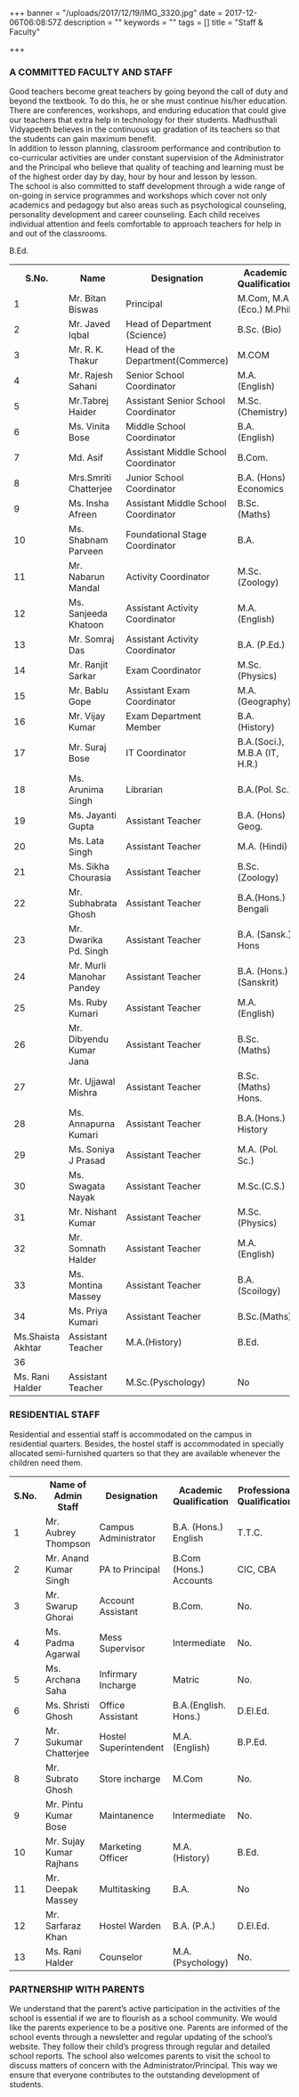 +++
banner = "/uploads/2017/12/19/IMG_3320.jpg"
date = 2017-12-06T06:08:57Z
description = ""
keywords = ""
tags = []
title = "Staff & Faculty"

+++
### A COMMITTED FACULTY AND STAFF

Good teachers become great teachers by going beyond the call of duty and beyond the textbook. To do this, he or she must continue his/her education. There are conferences, workshops, and enduring education that could give our teachers that extra help in technology for their students. Madhusthali Vidyapeeth believes in the continuous up gradation of its teachers so that the students can gain maximum benefit. <br>
In addition to lesson planning, classroom performance and contribution to co-curricular activities are under constant supervision of the Administrator and the Principal who believe that quality of teaching and learning must be of the highest order day by day, hour by hour and lesson by lesson. <br>
The school is also committed to staff development through a wide range of on-going in service programmes and workshops which cover not only academics and pedagogy but also areas such as psychological counseling, personality development and career counseling. Each child receives individual attention and feels comfortable to approach teachers for help in and out of the classrooms.

<table class="fees-table"> <tr><th>S.No.</th><th>Name</th><th>Designation</th><th>Academic Qualification</th><th>Professional Qualification</th></tr> <tr><td>1</td><td>Mr. Bitan Biswas</td><td>Principal</td><td>M.Com, M.A. (Eco.) M.Phil</td><td>B.Ed., M.Ed.</td></tr> <tr><td>2</td><td>Mr. Javed Iqbal</td><td>Head of Department (Science)</td><td>B.Sc. (Bio) </td><td>B.Ed.</td></tr><tr><td>3</td><td>Mr. R. K. Thakur</td><td>Head of the Department(Commerce) 
</td><td>M.COM</td>B.Ed.<td>No</td></tr>  <tr><td>4</td><td>Mr. Rajesh Sahani</td><td>Senior School Coordinator</td><td>M.A. (English)</td><td>No</td></tr> <tr><td>5</td><td>Mr.Tabrej Haider</td><td>Assistant Senior School Coordinator</td><td>M.Sc.(Chemistry)</td><td>B.Ed.</td></tr> <tr><td>6</td><td>Ms. Vinita Bose</td><td>Middle School Coordinator</td><td>B.A. (English)</td><td>M.T.T.E, B.Ed.</td></tr> <tr><td>7</td><td>Md. Asif</td><td>Assistant Middle School Coordinator</td><td>B.Com.</td><td>D.El.Ed.</td></tr> <tr><td>8</td><td>Mrs.Smriti Chatterjee</td><td>Junior School Coordinator</td><td>B.A. (Hons) Economics</td><td>B.Ed.</td></tr><tr><td>9</td><td>Ms. Insha Afreen</td><td>Assistant Middle School Coordinator</td><td>B.Sc. (Maths)</td><td>D.El.Ed.</td></tr><tr><td>10</td><td>Ms. Shabnam Parveen</td><td>Foundational Stage Coordinator</td><td>B.A.</td><td>M.T.T.E.</td></tr><tr><td>11</td><td>Mr. Nabarun Mandal</td><td>Activity Coordinator</td><td>M.Sc. (Zoology)</td><td>B.Ed.</td></tr> <tr><td>12</td><td>Ms. Sanjeeda Khatoon</td><td>Assistant Activity Coordinator</td><td>M.A.(English)</td><td>B.Ed.</td></tr><tr><td>13</td><td>Mr. Somraj Das</td><td>Assistant Activity Coordinator</td><td>B.A. (P.Ed.)</td><td>B.P.Ed., M.P.Ed.</td></tr> <tr><td>14</td><td>Mr. Ranjit Sarkar</td><td>Exam Coordinator </td><td>M.Sc. (Physics)</td><td>B.Ed.</td></tr><tr><td>15</td><td>Mr. Bablu Gope</td><td>Assistant Exam Coordinator</td><td>M.A. (Geography)</td><td>B.Ed.</td></tr><tr><td>16</td><td>Mr. Vijay Kumar</td><td>Exam Department Member</td><td>B.A. (History)</td><td>PTT</td></tr><tr><td>17</td><td>Mr. Suraj Bose</td><td>IT Coordinator</td><td>B.A.(Soci.), M.B.A (IT, H.R.)</td><td>CTT, DCE, B.Ed.</td></tr><tr><td>18</td><td>Ms. Arunima Singh</td><td>Librarian</td><td>B.A.(Pol. Sc.)</td><td>B.Lib., M.Lib</td></tr><tr><td>19</td><td>Ms. Jayanti Gupta</td><td>Assistant Teacher</td><td>B.A. (Hons) Geog.</td><td>Music & Art, B.Ed.</td></tr><tr><td>20</td><td>Ms. Lata Singh</td><td>Assistant Teacher</td><td>M.A. (Hindi)</td><td>B.Ed.</td></tr><tr><td>21</td><td>Ms. Sikha Chourasia</td><td>Assistant Teacher</td><td>B.Sc. (Zoology)</td><td>B.Ed.</td></tr><tr><td>22</td><td>Mr. Subhabrata Ghosh</td><td>Assistant Teacher</td><td>B.A.(Hons.) Bengali</td><td>B.P.Ed, M.P.Ed</td></tr><tr><td>23</td><td>Mr. Dwarika Pd. Singh</td><td>Assistant Teacher</td><td>B.A. (Sansk.) Hons</td><td>No</td></tr><tr><td>24</td><td>Mr. Murli Manohar Pandey</td><td>Assistant Teacher</td><td>B.A. (Hons.) (Sanskrit)</td><td>No</td></tr><tr><td>25</td><td>Ms. Ruby Kumari</td><td>Assistant Teacher</td><td>M.A. (English)</td><td>B.Ed.</td></tr><tr><td>26</td><td>Mr. Dibyendu Kumar Jana</td><td>Assistant Teacher</td><td>B.Sc. (Maths)</td><td>B.Com.</td></tr><tr><td>27</td><td>Mr. Ujjawal Mishra</td><td>Assistant Teacher</td><td>B.Sc. (Maths) Hons.</td><td>No</td></tr><tr><td>28</td><td>Ms. Annapurna Kumari</td><td>Assistant Teacher</td><td>B.A.(Hons.) History</td><td>D.El.Ed.</td></tr><tr><td>29</td><td>Ms. Soniya J Prasad</td><td>Assistant Teacher</td><td>M.A. (Pol. Sc.)</td><td>D.El.Ed.</td></tr><tr><td>30</td><td>Ms. Swagata Nayak</td><td>Assistant Teacher</td><td>M.Sc.(C.S.)</td><td>No</td></tr><tr><td>31</td><td>Mr. Nishant Kumar</td><td>Assistant Teacher</td><td>M.Sc. (Physics)</td><td>No</td></tr><tr><td>32</td><td>Mr. Somnath Halder</td><td>Assistant Teacher</td><td>M.A.(English)</td><td>B.Ed.</td></tr><tr><td>33</td><td>Ms. Montina Massey</td><td>Assistant Teacher</td><td>B.A.(Scoilogy)</td><td>D.El.Ed</td></tr><td>34</td><td>Ms. Priya Kumari</td><td>Assistant Teacher</td><td>B.Sc.(Maths)</td><td>D.El.Ed</td><td>35</td></tr><tr><td>Ms.Shaista Akhtar</td><td>Assistant Teacher</td><td>M.A.(History)</td><td>B.Ed.</td></tr><td>36</td></tr><tr><td>Ms. Rani Halder</td><td>Assistant Teacher</td><td>M.Sc.(Pyschology)</td><td>No</td></tr></table>

### RESIDENTIAL STAFF

Residential and essential staff is accommodated on the campus in residential quarters. Besides, the hostel staff is accommodated in specially allocated semi-furnished quarters so that they are available whenever the children need them.

<table class="fees-table"> <tr><th>S.No.</th><th>Name of Admin Staff</th><th>Designation</th><th>Academic Qualification</th><th>Professional Qualification</th></tr> <tr><td>1</td><td>Mr. Aubrey Thompson</td><td>Campus Administrator</td><td>B.A. (Hons.) English</td><td>T.T.C.</td></tr><tr><td>2</td><td>Mr. Anand Kumar Singh</td><td>PA to Principal</td><td>B.Com (Hons.) Accounts</td><td>CIC, CBA</td></tr><tr><td>3</td><td>Mr. Swarup Ghorai</td><td>Account Assistant</td><td>B.Com.</td><td>No.</td></tr><tr><td>4</td><td>Ms. Padma Agarwal</td><td>Mess Supervisor</td><td>Intermediate</td><td>No.</td></tr><tr><td>5</td><td>Ms. Archana Saha</td><td>Infirmary Incharge</td><td>Matric</td><td>No.</td></tr><tr><td>6</td><td>Ms. Shristi Ghosh</td><td>Office Assistant</td><td>B.A.(English. Hons.)</td><td>D.El.Ed.</td></tr><tr><td>7</td><td>Mr. Sukumar Chatterjee</td><td>Hostel Superintendent</td><td>M.A. (English)</td><td>B.P.Ed.</td></tr><tr><td>8</td><td>Mr. Subrato Ghosh</td><td>Store incharge</td><td>M.Com</td><td>No.</td></tr><tr><td>9</td><td>Mr. Pintu Kumar Bose</td><td>Maintanence</td><td>Intermediate</td><td>No.</td></tr><td>10</td><td>Mr. Sujay Kumar Rajhans</td><td>Marketing Officer</td><td>M.A. (History)</td><td>B.Ed.</td></tr><td>11</td><td>Mr. Deepak Massey</td><td>Multitasking</td><td>B.A.</td><td>No</td></tr><tr><td>12</td><td>Mr. Sarfaraz Khan</td><td>Hostel Warden</td><td>B.A. (P.A.)</td><td>D.El.Ed.</td></tr><tr><td>13</td><td>Ms. Rani Halder</td><td>Counselor</td><td>M.A. (Psychology)</td><td>No.</td></tr></table>

### PARTNERSHIP WITH PARENTS

We understand that the parent’s active participation in the activities of the school is essential if we are to flourish as a school community. We would like the parents experience to be a positive one. Parents are informed of the school events through a newsletter and regular updating of the school’s website. They follow their child’s progress through regular and detailed school reports. The school also welcomes parents to visit the school to discuss matters of concern with the Administrator/Principal. This way we ensure that everyone contributes to the outstanding development of students.
